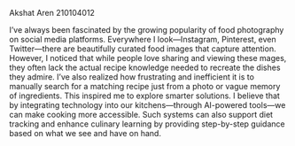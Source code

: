 Akshat Aren
210104012

I’ve always been fascinated by the growing popularity of food photography on social media platforms. Everywhere I look—Instagram,
Pinterest, even Twitter—there are beautifully curated food images that capture attention. However, I noticed that while people love sharing and viewing these 
mages, they often lack the actual recipe knowledge needed to recreate the dishes they admire. I’ve also realized how frustrating and inefficient it is to
manually search for a matching recipe just from a photo or vague memory of ingredients. This inspired me to explore smarter solutions. I believe that by
integrating technology into our kitchens—through AI-powered tools—we can make cooking more accessible. Such systems can also support diet tracking and 
enhance culinary learning by providing step-by-step guidance based on what we see and have on hand.








